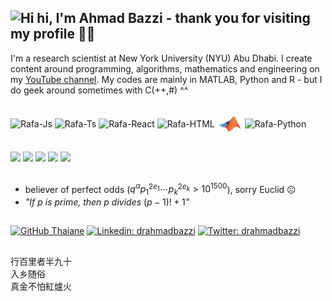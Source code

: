 ## <img src='https://d.tw93.fun/images/hi.gif' alt='Hi' width="20"/> hi, I'm Ahmad Bazzi - thank you for visiting my profile 🙏🏻

I'm a research scientist at New York University (NYU) Abu Dhabi.
I create content around programming, algorithms, mathematics and engineering on my [YouTube channel](https://www.youtube.com/channel/UCgC1d4JZ1Fz4t8MWLJD464w?sub_confirmation=1).
My codes are mainly in MATLAB, Python and R - but I do geek around sometimes with C(++,#) ^^


<div style="display: inline_block"><br>
  <img align="center" alt="Rafa-Js" height="30" width="40" src="https://github.com/abranhe/programming-languages-logos/blob/master/src/cpp/cpp.svg">
  <img align="center" alt="Rafa-Ts" height="30" width="40" src="https://github.com/abranhe/programming-languages-logos/blob/master/src/c/c.svg">
  <img align="center" alt="Rafa-React" height="30" width="40" src="https://github.com/abranhe/programming-languages-logos/blob/master/src/csharp/csharp.svg">
  <img align="center" alt="Rafa-HTML" height="30" width="40" src="https://github.com/abranhe/programming-languages-logos/blob/master/src/python/python.svg">
  <img align="center" alt="Rafa-CSS" height="30" width="40" src="https://raw.githubusercontent.com/devicons/devicon/master/icons/matlab/matlab-original.svg">
  <img align="center" alt="Rafa-Python" height="30" width="40" src="https://github.com/abranhe/programming-languages-logos/blob/master/src/r/r.svg">
</div>
  
  ##
  
<div> 
  <a href="https://www.youtube.com/channel/UCgC1d4JZ1Fz4t8MWLJD464w" target="_blank"><img src="https://img.shields.io/badge/YouTube-FF0000?style=for-the-badge&logo=youtube&logoColor=white" target="_blank"></a>
  <a href="https://instagram.com/drahmadbazzi" target="_blank"><img src="https://img.shields.io/badge/-Instagram-%23E4405F?style=for-the-badge&logo=instagram&logoColor=white" target="_blank"></a>
  <a href = "mailto:bazziapps@gmail.com"><img src="https://img.shields.io/badge/-Gmail-%23333?style=for-the-badge&logo=gmail&logoColor=white" target="_blank"></a>
  <a href="https://www.linkedin.com/in/drahmadbazzi" target="_blank"><img src="https://img.shields.io/badge/-LinkedIn-%230077B5?style=for-the-badge&logo=linkedin&logoColor=white" target="_blank"></a> 
    <a href="https://twitter.com/drahmadbazzi" target="_blank"><img src="https://img.shields.io/badge/-twitter-%230077B5?style=for-the-badge&logo=twitter&logoColor=white" target="_blank"></a> 
  
</div>

##

* believer of perfect odds ($q^{\alpha} p_1^{2e_1} \cdots p_k^{2e_k} > 10^{1500}$), sorry Euclid ☹️
* *"If* $p$ *is prime, then* $p$ *divides* $(p-1)! + 1$*"*
##

[![GitHub Thaiane](https://img.shields.io/github/followers/therealbazzi?label=follow&style=social)](https://github.com/therealbazzi)
[![Linkedin: drahmadbazzi](https://img.shields.io/badge/-drahmadbazzi-blue?style=flat-square&logo=Linkedin&logoColor=white&link=https://www.linkedin.com/in/drahmadbazzi/)](https://www.linkedin.com/in/drahmadbazzi/)
[![Twitter: drahmadbazzi](https://img.shields.io/twitter/follow/drahmadbazzi?style=social)](https://twitter.com/drahmadbazzi)
##

行百里者半九十 <br>
入乡随俗 <br>
真金不怕紅爐火
